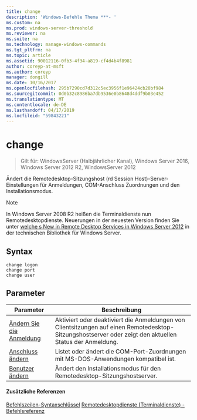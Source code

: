 ```yaml
---
title: change
description: 'Windows-Befehle Thema ***- '
ms.custom: na
ms.prod: windows-server-threshold
ms.reviewer: na
ms.suite: na
ms.technology: manage-windows-commands
ms.tgt_pltfrm: na
ms.topic: article
ms.assetid: 90012116-0fb3-4f34-a819-cf4d4b4f8981
author: coreyp-at-msft
ms.author: coreyp
manager: dongill
ms.date: 10/16/2017
ms.openlocfilehash: 295b7290cd7d312c5ec3956f1e96424cb20bf984
ms.sourcegitcommit: 0d0b32c8986ba7db9536e0b8648d4ddf9b03e452
ms.translationtype: MT
ms.contentlocale: de-DE
ms.lasthandoff: 04/17/2019
ms.locfileid: "59843221"
---
```

# <a name="change"></a>change

>Gilt für: WindowsServer (Halbjährlicher Kanal), Windows Server 2016, Windows Server 2012 R2, WindowsServer 2012

Ändert die Remotedesktop-Sitzungshost (rd Session Host)-Server-Einstellungen für Anmeldungen, COM-Anschluss Zuordnungen und den Installationsmodus.
> [!NOTE]
> In Windows Server 2008 R2 heißen die Terminaldienste nun Remotedesktopdienste. Neuerungen in der neuesten Version finden Sie unter [welche s New in Remote Desktop Services in Windows Server 2012](https://technet.microsoft.com/library/hh831527) in der technischen Bibliothek für Windows Server.
## <a name="syntax"></a>Syntax
```
change logon
change port
change user
```
## <a name="parameters"></a>Parameter
|Parameter|Beschreibung|
|-------|--------|
|[Ändern Sie die Anmeldung](change-logon.md)|Aktiviert oder deaktiviert die Anmeldungen von Clientsitzungen auf einen Remotedesktop-Sitzungshostserver oder zeigt den aktuellen Status der Anmeldung.|
|[Anschluss ändern](change-port.md)|Listet oder ändert die COM-Port-Zuordnungen mit MS-DOS-Anwendungen kompatibel ist.|
|[Benutzer ändern](change-user.md)|Ändert den Installationsmodus für den Remotedesktop-Sitzungshostserver.|
#### <a name="additional-references"></a>Zusätzliche Referenzen
[Befehlszeilen-Syntaxschlüssel](command-line-syntax-key.md)
[Remotedesktopdienste &#40;Terminaldienste&#41; -Befehlsreferenz](remote-desktop-services-terminal-services-command-reference.md)
